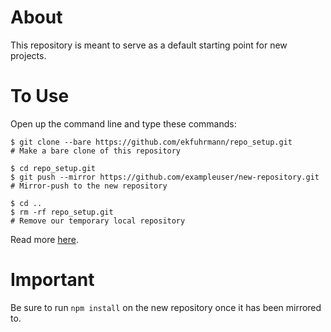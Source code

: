 # About
This repository is meant to serve as a default starting point for new projects.

# To Use
Open up the command line and type these commands:</li>
```command
$ git clone --bare https://github.com/ekfuhrmann/repo_setup.git
# Make a bare clone of this repository
```
```command
$ cd repo_setup.git
$ git push --mirror https://github.com/exampleuser/new-repository.git
# Mirror-push to the new repository
```
```command
$ cd ..
$ rm -rf repo_setup.git
# Remove our temporary local repository
```

Read more <a href="https://help.github.com/articles/duplicating-a-repository/">here</a>.

# Important
Be sure to run `npm install` on the new repository once it has been mirrored to.
